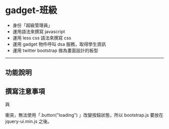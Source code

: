﻿gadget-班級
==========================

* 身份「超級管理員」
* 運用語法來撰寫 javascript
* 運用 less css 語法來撰寫 css
* 運用 gadget 物件呼叫 dsa 服務，取得學生資訊
* 運用 twitter bootstrap 做為畫面設計的板型


----------


功能說明
-------



撰寫注意事項
-------

<script src="https://ajax.googleapis.com/ajax/libs/jqueryui/1.8.18/jquery-ui.min.js"></script>

與

<script src="js/bootstrap.js"></script>

衝突，無法使用「.button("loading") 」改變按鈕狀態，所以 bootstrap.js 要放在 jquery-ui.min.js 之後。

